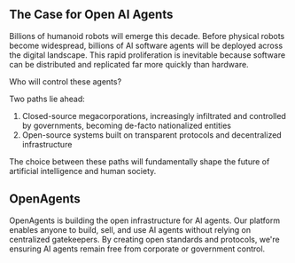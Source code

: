 ## The Case for Open AI Agents

Billions of humanoid robots will emerge this decade. Before physical robots become widespread, billions of AI software agents will be deployed across the digital landscape. This rapid proliferation is inevitable because software can be distributed and replicated far more quickly than hardware.

Who will control these agents?

Two paths lie ahead:
1. Closed-source megacorporations, increasingly infiltrated and controlled by governments, becoming de-facto nationalized entities
2. Open-source systems built on transparent protocols and decentralized infrastructure

The choice between these paths will fundamentally shape the future of artificial intelligence and human society.

## OpenAgents

OpenAgents is building the open infrastructure for AI agents. Our platform enables anyone to build, sell, and use AI agents without relying on centralized gatekeepers. By creating open standards and protocols, we're ensuring AI agents remain free from corporate or government control.